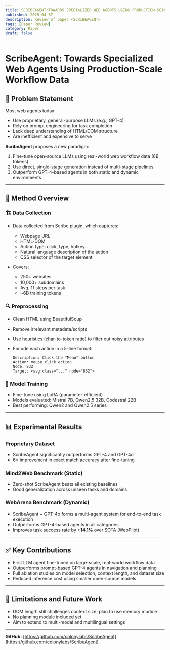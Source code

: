 ```yaml
---
title: SCRIBEAGENT:TOWARDS SPECIALIZED WEB AGENTS USING PRODUCTION-SCALE WORKFLOW DATA
published: 2025-04-07
description: Review of paper <SCRIBEAGENT>
tags: [Paper Review]
category: Paper
draft: false
---
```


# ScribeAgent: Towards Specialized Web Agents Using Production-Scale Workflow Data

## 📌 Problem Statement

Most web agents today:

- Use proprietary, general-purpose LLMs (e.g., GPT-4)
- Rely on prompt engineering for task completion
- Lack deep understanding of HTML/DOM structure
- Are inefficient and expensive to serve

**ScribeAgent** proposes a new paradigm:

1. Fine-tune open-source LLMs using real-world web workflow data (6B tokens)
2. Use direct, single-stage generation instead of multi-stage pipelines
3. Outperform GPT-4-based agents in both static and dynamic environments

---

## 🔧 Method Overview

### 🏗️ Data Collection

- Data collected from Scribe plugin, which captures:
  - Webpage URL
  - HTML-DOM
  - Action type: click, type, hotkey
  - Natural language description of the action
  - CSS selector of the target element

- Covers:
  - 250+ websites
  - 10,000+ subdomains
  - Avg. 11 steps per task
  - ~6B training tokens

### 🔍 Preprocessing

- Clean HTML using BeautifulSoup

- Remove irrelevant metadata/scripts

- Use heuristics (char-to-token ratio) to filter out noisy attributes

- Encode each action in a 5-line format:

  ```
  Description: Click the "Menu" button
  Action: mouse click action
  Node: 832
  Target: <svg class="..." node="832">
  ```

### 🧠 Model Training

- Fine-tune using LoRA (parameter-efficient)
- Models evaluated: Mistral 7B, Qwen2.5 32B, Codestral 22B
- Best performing: Qwen2 and Qwen2.5 series

---

## 📊 Experimental Results

### Proprietary Dataset

- ScribeAgent significantly outperforms GPT-4 and GPT-4o
- 6× improvement in exact match accuracy after fine-tuning

### Mind2Web Benchmark (Static)

- Zero-shot ScribeAgent beats all existing baselines
- Good generalization across unseen tasks and domains

### WebArena Benchmark (Dynamic)

- ScribeAgent + GPT-4o forms a multi-agent system for end-to-end task execution
- Outperforms GPT-4-based agents in all categories
- Improves task success rate by **+14.1%** over SOTA (WebPilot)

---

## ✅ Key Contributions

- First LLM agent fine-tuned on large-scale, real-world workflow data
- Outperforms prompt-based GPT-4 agents in navigation and planning
- Full ablation studies on model selection, context length, and dataset size
- Reduced inference cost using smaller open-source models

---

## 🚧 Limitations and Future Work

- DOM length still challenges context size; plan to use memory module
- No planning module included yet
- Aim to extend to multi-modal and multilingual settings

---

**GitHub:** [https://github.com/colonylabs/ScribeAgent](https://github.com/colonylabs/ScribeAgent)
